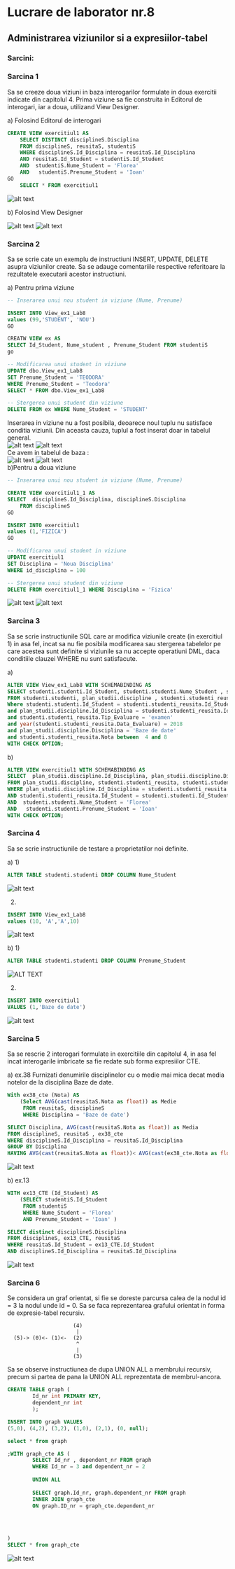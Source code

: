 # Lucrare de laborator nr.8
## Administrarea viziunilor si a expresiilor-tabel
### Sarcini:

### Sarcina 1
Sa se creeze doua viziuni in baza interogarilor formulate in doua exercitii indicate din capitolul 4. 
Prima viziune sa fie construita in Editorul de interogari, iar a doua, utilizand View Designer.

a) Folosind Editorul de interogari

```SQL
CREATE VIEW exercitiul1 AS
	SELECT DISTINCT disciplineS.Disciplina 
	FROM disciplineS, reusitaS, studentiS
	WHERE disciplineS.Id_Disciplina = reusitaS.Id_Disciplina
	AND reusitaS.Id_Student = studentiS.Id_Student
	AND  studentiS.Nume_Student = 'Florea' 
	AND   studentiS.Prenume_Student = 'Ioan'
GO
	SELECT * FROM exercitiul1
  ```
  
  ![alt text](https://github.com/AlinaGomeniuc/Data-Base/blob/master/Lab8/images/VirtualBox_Alina_19_11_2018_13_11_23.png)
  
  b) Folosind View Designer
  
  ![alt text](https://github.com/AlinaGomeniuc/Data-Base/blob/master/Lab8/images/VirtualBox_Alina_19_11_2018_12_59_13.png)
  ![alt text](https://github.com/AlinaGomeniuc/Data-Base/blob/master/Lab8/images/VirtualBox_Alina_20_11_2018_22_19_36.png)
  ### Sarcina 2
  Sa se scrie cate un exemplu de instructiuni INSERT, UPDATE, DELETE asupra viziunilor create.
  Sa se adauge comentariile respective referitoare la rezultatele executarii acestor instructiuni.
  
  a) Pentru prima viziune
  ```SQL
  -- Inserarea unui nou student in viziune (Nume, Prenume)

INSERT INTO View_ex1_Lab8 
values (99,'STUDENT', 'NOU')
GO

CREATW VIEW ex AS 
SELECT Id_Student, Nume_student , Prenume_Student FROM studentiS
go

-- Modificarea unui student in viziune
UPDATE dbo.View_ex1_Lab8 
SET Prenume_Student = 'TEODORA'
WHERE Prenume_Student = 'Teodora'
SELECT * FROM dbo.View_ex1_Lab8

-- Stergerea unui student din viziune
DELETE FROM ex WHERE Nume_Student = 'STUDENT'

```
Inserarea in viziune nu a fost posibila, deoarece noul tuplu nu satisface conditia viziunii. Din aceasta cauza, tuplul a fost 
inserat doar in tabelul general. </br>
![alt text](https://github.com/AlinaGomeniuc/Data-Base/blob/master/Lab8/images/VirtualBox_Alina_20_11_2018_22_02_33.png)
![alt text](https://github.com/AlinaGomeniuc/Data-Base/blob/master/Lab8/images/VirtualBox_Alina_20_11_2018_22_03_20.png)
</br> Ce avem in tabelul de baza : </br>
![alt text](https://github.com/AlinaGomeniuc/Data-Base/blob/master/Lab8/images/VirtualBox_Alina_20_11_2018_22_05_06.png)
![alt text](https://github.com/AlinaGomeniuc/Data-Base/blob/master/Lab8/images/VirtualBox_Alina_20_11_2018_22_03_20.png) </br>
b)Pentru a doua viziune
```SQL
-- Inserarea unui nou student in viziune (Nume, Prenume)

CREATE VIEW exercitiul1_1 AS 
SELECT  disciplineS.Id_Disciplina, disciplineS.Disciplina 
	FROM disciplineS
GO

INSERT INTO exercitiul1 
values (1,'FIZICA')
GO

-- Modificarea unui student in viziune
UPDATE exercitiul1 
SET Disciplina = 'Noua Disciplina'
WHERE id_disciplina = 100

-- Stergerea unui student din viziune
DELETE FROM exercitiul1_1 WHERE Disciplina = 'Fizica'
```
![alt text](https://github.com/AlinaGomeniuc/Data-Base/blob/master/Lab8/images/VirtualBox_Alina_20_11_2018_21_12_18.png)
![alt text](https://github.com/AlinaGomeniuc/Data-Base/blob/master/Lab8/images/VirtualBox_Alina_20_11_2018_21_09_08.png)

### Sarcina 3
Sa se scrie instructiunile SQL care ar modifica viziunile create (in exercitiul 1) in asa fel, incat sa nu fie posibila 
modificarea sau stergerea tabelelor pe care acestea sunt definite si viziunile sa nu accepte operatiuni DML, 
daca conditiile clauzei WHERE nu sunt satisfacute.

a)
```SQL
ALTER VIEW View_ex1_Lab8 WITH SCHEMABINDING AS
SELECT studenti.studenti.Id_Student, studenti.studenti.Nume_Student , studenti.studenti.Prenume_Student 
FROM studenti.studenti, plan_studii.discipline , studenti.studenti_reusita
Where studenti.studenti.Id_Student = studenti.studenti_reusita.Id_Student
and plan_studii.discipline.Id_Disciplina = studenti.studenti_reusita.Id_Disciplina
and studenti.studenti_reusita.Tip_Evaluare = 'examen' 
and year(studenti.studenti_reusita.Data_Evaluare) = 2018 
and plan_studii.discipline.Disciplina = 'Baze de date'
and studenti.studenti_reusita.Nota between  4 and 8
WITH CHECK OPTION;
```

b) 
```SQL
ALTER VIEW exercitiul1 WITH SCHEMABINDING AS
SELECT  plan_studii.discipline.Id_Disciplina, plan_studii.discipline.Disciplina 
FROM plan_studii.discipline, studenti.studenti_reusita, studenti.studenti
WHERE plan_studii.discipline.Id_Disciplina = studenti.studenti_reusita.Id_Disciplina
AND studenti.studenti_reusita.Id_Student = studenti.studenti.Id_Student
AND  studenti.studenti.Nume_Student = 'Florea' 
AND   studenti.studenti.Prenume_Student = 'Ioan'
WITH CHECK OPTION;
```

### Sarcina 4
Sa se scrie instructiunile de testare a proprietatilor noi definite.

a) 
1)
```SQL
ALTER TABLE studenti.studenti DROP COLUMN Nume_Student
```
![alt text](https://github.com/AlinaGomeniuc/Data-Base/blob/master/Lab8/images/VirtualBox_Alina_19_11_2018_19_55_38.png)

2)
```SQL
INSERT INTO View_ex1_Lab8 
values (10, 'A','A',10)
```

![alt text](https://github.com/AlinaGomeniuc/Data-Base/blob/master/Lab8/images/VirtualBox_Alina_19_11_2018_19_52_50.png)

b)
1)
```SQL
ALTER TABLE studenti.studenti DROP COLUMN Prenume_Student
```
![ALT TEXT](https://github.com/AlinaGomeniuc/Data-Base/blob/master/Lab8/images/VirtualBox_Alina_19_11_2018_20_13_17.png)

2)
```SQL
INSERT INTO exercitiul1
VALUES (1,'Baze de date')
```

![alt text](https://github.com/AlinaGomeniuc/Data-Base/blob/master/Lab8/images/VirtualBox_Alina_19_11_2018_20_17_59.png)

### Sarcina 5
Sa se rescrie 2 interogari formulate in exercitiile din capitolul 4, in asa fel incat interogarile imbricate sa fie redate 
sub forma expresiilor CTE.

a) ex.38
Furnizati denumirile disciplinelor cu o medie mai mica decat media notelor de la disciplina Baze de date.
```SQL
With ex38_cte (Nota) AS
    (Select AVG(cast(reusitaS.Nota as float)) as Medie
     FROM reusitaS, disciplineS
     WHERE Disciplina = 'Baze de date')

SELECT Disciplina, AVG(cast(reusitaS.Nota as float)) as Media
FROM disciplineS, reusitaS , ex38_cte
WHERE disciplineS.Id_Disciplina = reusitaS.Id_Disciplina
GROUP BY Disciplina
HAVING AVG(cast(reusitaS.Nota as float))< AVG(cast(ex38_cte.Nota as float))
```
![alt text](https://github.com/AlinaGomeniuc/Data-Base/blob/master/Lab8/images/VirtualBox_Alina_20_11_2018_17_07_14.png)

b) ex.13
```SQL
WITH ex13_CTE (Id_Student) AS
    (SELECT studentiS.Id_Student
     FROM studentiS
     WHERE Nume_Student = 'Florea'
     AND Prenume_Student = 'Ioan' )

SELECT distinct disciplineS.Disciplina
FROM disciplineS, ex13_CTE, reusitaS
WHERE reusitaS.Id_Student = ex13_CTE.Id_Student
AND disciplineS.Id_Disciplina = reusitaS.Id_Disciplina
```
![alt text](https://github.com/AlinaGomeniuc/Data-Base/blob/master/Lab8/images/VirtualBox_Alina_20_11_2018_17_06_54.png)

### Sarcina 6
Se considera un graf orientat, si fie se doreste parcursa calea de la nodul id = 3 la nodul unde id = 0. 
Sa se faca reprezentarea grafului orientat in forma de expresie-tabel recursiv.

                         (4)
                          |
      (5)-> (0)<- (1)<-  (2)
                          ^
                          |
                         (3)
Sa se observe instructiunea de dupa UNION ALL a membrului recursiv, precum si partea de pana la UNION ALL reprezentata 
de membrul-ancora.

```SQL
CREATE TABLE graph (
		Id_nr int PRIMARY KEY,
		dependent_nr int
		);

INSERT INTO graph VALUES
(5,0), (4,2), (3,2), (1,0), (2,1), (0, null);

select * from graph

;WITH graph_cte AS (
		SELECT Id_nr , dependent_nr FROM graph
		WHERE Id_nr = 3 and dependent_nr = 2
		
		UNION ALL
		
		SELECT graph.Id_nr, graph.dependent_nr FROM graph
		INNER JOIN graph_cte
		ON graph.ID_nr = graph_cte.dependent_nr
		
		
	
		
)
SELECT * from graph_cte

```
![alt text](https://github.com/AlinaGomeniuc/Data-Base/blob/master/Lab8/images/VirtualBox_Alina_20_11_2018_20_06_45.png)
